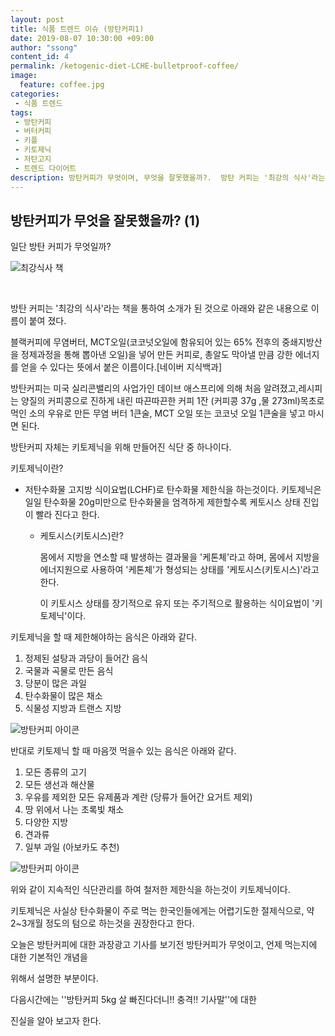 ```yaml
---
layout: post
title: 식품 트렌드 이슈 (방탄커피1)
date: 2019-08-07 10:30:00 +09:00
author: "ssong"
content_id: 4
permalink: /ketogenic-diet-LCHE-bulletproof-coffee/
image:
  feature: coffee.jpg
categories:
 - 식품 트렌드
tags:
 - 방탄커피
 - 버터커피
 - 키플
 - 키토제닉
 - 저탄고지
 - 트렌드 다이어트
description: 방탄커피가 무엇이며, 무엇을 잘못했을까?.  방탄 커피는 '최강의 식사'라는 책을 통하여 소개가 된 것으로 아래와 같은 내용으로 이름이 붙여 졌다. 블랙커피에 무염버터, MCT오일(코코넛오일에 함유되어 있는 65% 전후의 중쇄지방산을 정제과정을 통해 뽑아낸 오일)을 넣어 만든 커피로, 총알도 막아낼 만큼 강한 에너지를 얻을 수 있다는 뜻에서 붙은 이름이다.
---
```


##  방탄커피가 무엇을 잘못했을까? (1)

 일단 방탄 커피가 무엇일까?

![최강식사 책](https://lh3.googleusercontent.com/uq2rxYvgwXAhrih0HInVcfUqikh1XTGGIfdaRBGeZkeah4SsEMaBRd0_3RLEZruAMXLn3czOFIurMmQGicIgUDAuUNOLPcse7Ezi2AY0TBJg7YCIYKYPU3sGJa53tyvr--ZJaqF0Z3x1XsuwMV0jH-Kn_tKQQWKImcFUr0NCVdWrRLfYvToThG5R1sW1iB80zBOKXLCMG5tWaPpIQGqGSf3StaqV0uxhstDz87dSZQdIey78g_iCx1l7qMStDcedUxgRXBfxzBzlShcPe_P1L0_hB_wb6Lukg6tcyeTTdOEztLDfWg0mBJZ3vuFRooE0gmeDyV6A_ztFV25GtRJCkPOJhYaMHWRuzMRJcYEMWr1iKFu_u1TfoARAxRESfxQE5LWQWz3-IDFm3JPlGnkW75DrB73Qyyc9aEx0Mxo-WB0P5GrrQ6hvl_07maynhvq4gTZ38yHSwcd2dhdJ-AqpHl2uTp-82BRHhvpm6esnw-rZMqxdF8XiMOAxjH4Vk9xFJEmAuT0xrI6jrvOS-F-B7Ug0yrNTh4O8p7DSZGpJMuFDcKeZo_KI-kt3x9hZroEZ8D228sKxHCsNSYFktXWnCibLW2ZiMa2XCSr9Y578T8yH4Bey0pUu9UVSCGMkV2snqfEyCGpypg5aTao_iBkrEDHK8Ti1NayTDUdc1jxiP8dnYgb2XHIE2xRY4dKY9QZccZAt52w17lwRXBcr0_IhoeB_=w488-h723-no)

​                                         

  방탄 커피는 '최강의 식사'라는 책을 통하여 소개가 된 것으로 아래와 같은 내용으로 이름이 붙여 졌다.

블랙커피에 무염버터, MCT오일(코코넛오일에 함유되어 있는 65% 전후의 중쇄지방산을 정제과정을 통해 뽑아낸    오일)을 넣어 만든 커피로, 총알도 막아낼 만큼 강한 에너지를 얻을 수 있다는 뜻에서 붙은 이름이다.[네이버 지식백과]  

 방탄커피는 미국 실리콘밸리의 사업가인 데이브 애스프리에 의해 처음 알려졌고,레시피는 양질의 커피콩으로 진하게 내린 따끈따끈한 커피 1잔 (커피콩 37g ,물 273ml)목초로 먹인 소의 우유로 만든 무염 버터 1큰술, MCT 오일 또는 코코넛 오일 1큰술을 넣고 마시면 된다.

방탄커피 자체는 키토제닉을 위해 만들어진 식단 중 하나이다.

키토제닉이란?

- 저탄수화물 고지방 식이요법(LCHF)로 탄수화물 제한식을 하는것이다. 키토제닉은 일일 탄수화물 20g미만으로 탄수화물을 엄격하게 제한할수록 케토시스 상태 진입이 빨라 진다고 한다.

   *  케토시스(키토시스)란?

      몸에서 지방을 연소할 때 발생하는 결과물을 '케톤체'라고 하며, 몸에서 지방을 에너지원으로 사용하여 '케톤체'가 형성되는 상태를 '케토시스(키토시스)'라고 한다.

      이 키토시스 상태를 장기적으로 유지 또는 주기적으로 활용하는 식이요법이 '키토제닉'이다.



키토제닉을 할 때 제한해야하는 음식은 아래와 같다.

1. 정제된 설탕과 과당이 들어간 음식
2. 국물과 곡물로 만든 음식
3. 당분이 많은 과일
4. 탄수화물이 많은 채소
5. 식물성 지방과 트랜스 지방

  ![방탄커피 아이콘](https://lh3.googleusercontent.com/UEIcP1Hgcoc1cp3dQ3GK40qysrVQabgQX1IaGvvxjIMFlgvYW9se352CHz0rdHxs--nu7zITl2u0YnWr1RCwuXCsxqeKeKKMWX2qiL8pl40zLEC2AdoOWFXaRfXHM162z27rt8Nt9Ez1bL_4Z5NnsS1ddNFFI2yfVtBoIcDr1V5tVzAWkENeep6nDaLx2XFINvxQwuiD_r5EAGyPT3SiUUpUeuyznnmasCI4a85Haan5PYLw6YSJoVe-xqnkVhEY7xGnN6quURMU9L7gguts-0zSo4qZgen1UvqNrw2s7-1rGyxCHALgO5iSonOdYvg1VoLWfWY6zMnPH_hIwfN_6WQSws-s2fcBJESBIS3sj-QcXItJ_KJhecbXIqsqw7gNJYgWEWY0h46FlC6J4iVq5A4nWx9x9N4rRGJKx1gnBWEQpUzYazrf_3Yir3czRuHtmZsRUtKMV0n2vwx1wjecN3PwFk8zofQQdvYeLhGO99I3ePu-upCutNdRbuyCxGnGFR720P4ZH7ZXNj9m6Z8kywjn1pIVJKb0MQDp8APnk6Y1knTixfznk1OR76kdKfQ1DSHMQAgkterJvLKtMhwnVMy_Xdx8ljsIA6DRmqWDUXPhn7WC5EQCeBA6AiIdD7BYQWhlxKvSV3a9O0ExJCHWiOhPKiH_yQ=w640-h426-no)



반대로 키토제닉 할 때 마음껏 먹을수 있는 음식은 아래와 같다.

1. 모든 종류의 고기
2. 모든 생선과 해산물
3. 우유를 제외한 모든 유제품과 계란 (당류가 들어간 요거트 제외)
4. 땅 위에서 나는 초록빛 채소
5. 다양한 지방
6. 견과류
7. 일부 과일 (아보카도 추천)

![방탄커피 아이콘](https://lh3.googleusercontent.com/OEkWLgY5g_gphfFvSUaeDDu7M_Lc-R6fusVzPvFBSvt4I-fsanBH0w2JZvPg00h9W3aTtC3yenkkXTMJulpTTUlUve_9srQz1fah8WiJRpMcEGhPhtV7Vcl7JJTIEsQ1edrC7eGRvo2IyGwrhVZuXfirrR4wDCzYZgZuNR6vM1TZ3xvuxp7WIhY2CM3qR52bNB4ruCTeH1HWW9IMYmvnnLgvtVspBbcPsJ-gcaTlSsECu-klttDkgzKlQuXNfLBlJF5NXuH4m19k8MOWPAgVVSJ63pqQfVPNhhB-_ZrQxGtPy017nql0u9MrUv-aafbQBPi9KltN4mOXmad9UhFvBd1WHGMOscvqtgDGMzl6gQz_-NWbYfsLzl3NQDPeTa5JXbvqRcXBjVF-oE4W8TqQasBBk9qIj3FRsVOV0SehWW7guc84mXDveB7D-shPK0yVPHI7kckve-3VjRUhpoGQZPMuCd8gEU2Mn8-pHGsOcvP-KPascPNSC4v7gCTnd7zEgYXX1ogFsdDhGBxAvRGqgjA3yCzIQwHm_x0CRCT5XlKT2mDy6DaDzhkbQFlPPoiqgzIIiekoGzzp181onvNm1VH_DnK563zk4XHTCwQtDQwNItNBOgEklT5JTUDlweRxOJ2H_BcOi0tehXnAWzTwSDHl7h-tXw=w640-h426-no)



위와 같이 지속적인 식단관리를 하여 철저한 제한식을 하는것이 키토제닉이다.

키토제닉은 사실상 탄수화물이 주로 먹는 한국인들에게는 어렵기도한 절제식으로, 약 2~3개월 정도의 텀으로 하는것을 권장한다고 한다.

오늘은 방탄커피에 대한 과장광고 기사를 보기전 방탄커피가 무엇이고, 언제 먹는지에 대한 기본적인 개념을

위해서 설명한 부분이다.



다음시간에는 ''방탄커피 5kg 살 빠진다더니!! 충격!! 기사말''에 대한

진실을 알아 보고자 한다.
